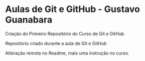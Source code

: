 # Aulas de Git e GitHub - Gustavo Guanabara
 Criação do Primeiro Repositório do Curso de Git e GitHub

Repositório criado durante a aula de Git e GitHub

Alteração remota no Readme, mais uma instrução no curso.
